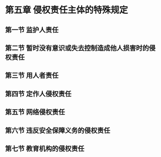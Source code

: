 # 第五章 侵权责任主体的特殊规定

## 第一节 监护人责任

## 第二节 暂时没有意识或失去控制造成他人损害时的侵权责任

## 第三节 用人者责任

## 第四节 定作人侵权责任

## 第五节 网络侵权责任

## 第六节 违反安全保障义务的侵权责任

## 第七节 教育机构的侵权责任
